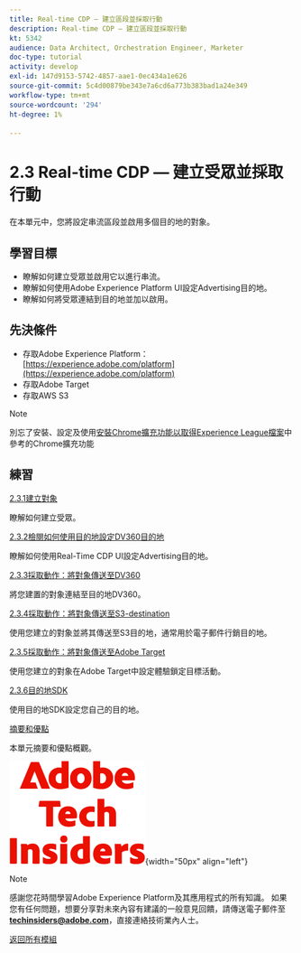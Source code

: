 ```yaml
---
title: Real-time CDP — 建立區段並採取行動
description: Real-time CDP — 建立區段並採取行動
kt: 5342
audience: Data Architect, Orchestration Engineer, Marketer
doc-type: tutorial
activity: develop
exl-id: 147d9153-5742-4857-aae1-0ec434a1e626
source-git-commit: 5c4d00879be343e7a6cd6a773b383bad1a24e349
workflow-type: tm+mt
source-wordcount: '294'
ht-degree: 1%

---
```


# 2.3 Real-time CDP — 建立受眾並採取行動

在本單元中，您將設定串流區段並啟用多個目的地的對象。

## 學習目標

- 瞭解如何建立受眾並啟用它以進行串流。
- 瞭解如何使用Adobe Experience Platform UI設定Advertising目的地。
- 瞭解如何將受眾連結到目的地並加以啟用。

## 先決條件

- 存取Adobe Experience Platform： [https://experience.adobe.com/platform](https://experience.adobe.com/platform)
- 存取Adobe Target
- 存取AWS S3

>[!NOTE]
>
>別忘了安裝、設定及使用[安裝Chrome擴充功能以取得Experience League檔案](../../gettingstarted/gettingstarted/ex1.md)中參考的Chrome擴充功能

## 練習

[2.3.1建立對象](./ex1.md)

瞭解如何建立受眾。

[2.3.2檢閱如何使用目的地設定DV360目的地](./ex2.md)

瞭解如何使用Real-Time CDP UI設定Advertising目的地。

[2.3.3採取動作：將對象傳送至DV360](./ex3.md)

將您建置的對象連結至目的地DV360。

[2.3.4採取動作：將對象傳送至S3-destination](./ex4.md)

使用您建立的對象並將其傳送至S3目的地，通常用於電子郵件行銷目的地。

[2.3.5採取動作：將對象傳送至Adobe Target](./ex5.md)

使用您建立的對象在Adobe Target中設定體驗鎖定目標活動。

[2.3.6目的地SDK](./ex6.md)

使用目的地SDK設定您自己的目的地。

[摘要和優點](./summary.md)

本單元摘要和優點概觀。

![技術內部人士](./../../../assets/images/techinsiders.png){width="50px" align="left"}

>[!NOTE]
>
>感謝您花時間學習Adobe Experience Platform及其應用程式的所有知識。 如果您有任何問題，想要分享對未來內容有建議的一般意見回饋，請傳送電子郵件至&#x200B;**techinsiders@adobe.com**，直接連絡技術業內人士。

[返回所有模組](../../../overview.md)
